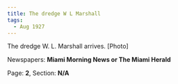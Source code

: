 ```yaml
---  
title: The dredge W L Marshall  
tags:  
  - Aug 1927  
---  
```

  
The dredge W. L. Marshall arrives. [Photo]  
  
Newspapers: **Miami Morning News or The Miami Herald**  
  
Page: **2**, Section: **N/A** 
